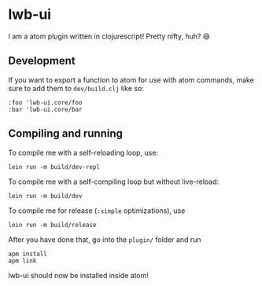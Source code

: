 # lwb-ui

I am a atom plugin written in clojurescript! Pretty nifty, huh? 😄

## Development

If you want to export a function to atom for use with atom commands, make sure to add them to `dev/build.clj` like so:
```
:foo 'lwb-ui.core/foo
:bar 'lwb-ui.core/bar
```

## Compiling and running

To compile me with a self-reloading loop, use:

```
lein run -m build/dev-repl
```

To compile me with a self-compiling loop but without live-reload:
```
lein run -m build/dev
```

To compile me for release (`:simple` optimizations), use
```
lein run -m build/release
```

After you have done that, go into the `plugin/` folder and run
```
apm install
apm link
```

lwb-ui should now be installed inside atom!
